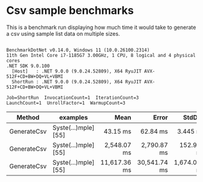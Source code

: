 # Csv sample benchmarks

This is a benchmark run displaying how much time it would take to generate a csv using sample list data on multiple sizes.

```

BenchmarkDotNet v0.14.0, Windows 11 (10.0.26100.2314)
11th Gen Intel Core i7-1185G7 3.00GHz, 1 CPU, 8 logical and 4 physical cores
.NET SDK 9.0.100
  [Host]   : .NET 9.0.0 (9.0.24.52809), X64 RyuJIT AVX-512F+CD+BW+DQ+VL+VBMI
  ShortRun : .NET 9.0.0 (9.0.24.52809), X64 RyuJIT AVX-512F+CD+BW+DQ+VL+VBMI

Job=ShortRun  InvocationCount=1  IterationCount=3  
LaunchCount=1  UnrollFactor=1  WarmupCount=3  

```
| Method      | examples             | Mean         | Error        | StdDev       | StdErr     | Min          | Max          | Op/s    | Gen0        | Gen1      | Gen2      | Allocated  |
|------------ |--------------------- |-------------:|-------------:|-------------:|-----------:|-------------:|-------------:|--------:|------------:|----------:|----------:|-----------:|
| GenerateCsv | Syste(...)mple] [55] |     43.15 ms |     62.84 ms |     3.445 ms |   1.989 ms |     39.23 ms |     45.71 ms | 23.1746 |   4000.0000 |         - |         - |    24.3 MB |
| GenerateCsv | Syste(...)mple] [55] |  2,548.07 ms |  2,790.87 ms |   152.977 ms |  88.321 ms |  2,375.35 ms |  2,666.51 ms |  0.3925 | 286000.0000 |         - |         - | 2388.47 MB |
| GenerateCsv | Syste(...)mple] [55] | 11,617.36 ms | 30,541.74 ms | 1,674.096 ms | 966.540 ms | 10,240.96 ms | 13,481.04 ms |  0.0861 | 288000.0000 | 1000.0000 | 1000.0000 | 9545.28 MB |
